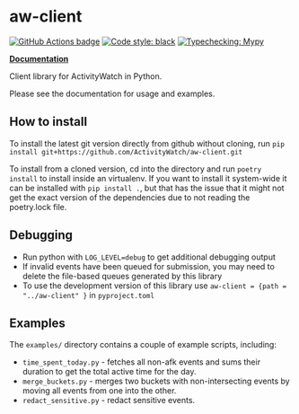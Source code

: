 aw-client
=========

[![GitHub Actions badge](https://github.com/ActivityWatch/aw-client/workflows/Build/badge.svg)](https://github.com/ActivityWatch/aw-client/actions)
[![Code style: black](https://img.shields.io/badge/code%20style-black-000000.svg)](https://github.com/psf/black)
[![Typechecking: Mypy](http://www.mypy-lang.org/static/mypy_badge.svg)](http://mypy-lang.org/)


[**Documentation**](https://activitywatch.readthedocs.io/en/latest/)

Client library for ActivityWatch in Python.

Please see the documentation for usage and examples.


## How to install

To install the latest git version directly from github without cloning, run
`pip install git+https://github.com/ActivityWatch/aw-client.git`

To install from a cloned version, cd into the directory and run
`poetry install` to install inside an virtualenv. If you want to install it
system-wide it can be installed with `pip install .`, but that has the issue
that it might not get the exact version of the dependencies due to not reading
the poetry.lock file.

## Debugging

* Run python with `LOG_LEVEL=debug` to get additional debugging output
* If invalid events have been queued for submission, you may need to delete the file-based queues generated by this library
* To use the development version of this library use `aw-client = {path = "../aw-client" }` in `pyproject.toml`

## Examples

The `examples/` directory contains a couple of example scripts, including:

 - `time_spent_today.py` - fetches all non-afk events and sums their duration to get the total active time for the day.
 - `merge_buckets.py` - merges two buckets with non-intersecting events by moving all events from one into the other.
 - `redact_sensitive.py` - redact sensitive events.

